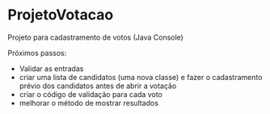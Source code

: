 # ProjetoVotacao
Projeto para cadastramento de votos (Java Console)

Próximos passos:
- Validar as entradas
- criar uma lista de candidatos (uma nova classe) e fazer o cadastramento prévio dos candidatos antes de abrir a votação
- criar o código de validação para cada voto
- melhorar o método de mostrar resultados
